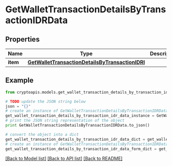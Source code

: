 # GetWalletTransactionDetailsByTransactionIDRData


## Properties
Name | Type | Description | Notes
------------ | ------------- | ------------- | -------------
**item** | [**GetWalletTransactionDetailsByTransactionIDRI**](GetWalletTransactionDetailsByTransactionIDRI.md) |  | 

## Example

```python
from cryptoapis.models.get_wallet_transaction_details_by_transaction_idr_data import GetWalletTransactionDetailsByTransactionIDRData

# TODO update the JSON string below
json = "{}"
# create an instance of GetWalletTransactionDetailsByTransactionIDRData from a JSON string
get_wallet_transaction_details_by_transaction_idr_data_instance = GetWalletTransactionDetailsByTransactionIDRData.from_json(json)
# print the JSON string representation of the object
print GetWalletTransactionDetailsByTransactionIDRData.to_json()

# convert the object into a dict
get_wallet_transaction_details_by_transaction_idr_data_dict = get_wallet_transaction_details_by_transaction_idr_data_instance.to_dict()
# create an instance of GetWalletTransactionDetailsByTransactionIDRData from a dict
get_wallet_transaction_details_by_transaction_idr_data_form_dict = get_wallet_transaction_details_by_transaction_idr_data.from_dict(get_wallet_transaction_details_by_transaction_idr_data_dict)
```
[[Back to Model list]](../README.md#documentation-for-models) [[Back to API list]](../README.md#documentation-for-api-endpoints) [[Back to README]](../README.md)



